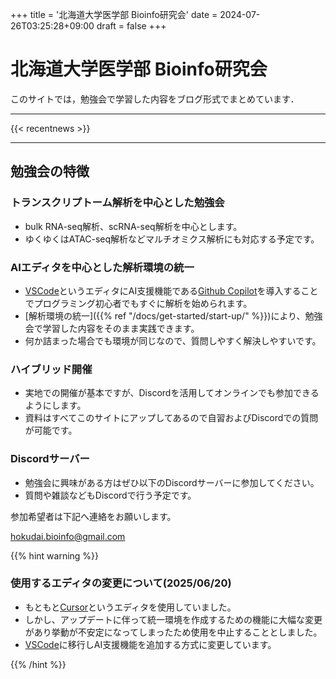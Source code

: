 +++
title = '北海道大学医学部 Bioinfo研究会'
date = 2024-07-26T03:25:28+09:00
draft = false
+++
# 北海道大学医学部 Bioinfo研究会

このサイトでは，勉強会で学習した内容をブログ形式でまとめています．

---

{{< recentnews >}}

---

## 勉強会の特徴

### トランスクリプトーム解析を中心とした勉強会
- bulk RNA-seq解析、scRNA-seq解析を中心とします。
- ゆくゆくはATAC-seq解析などマルチオミクス解析にも対応する予定です。

### AIエディタを中心とした解析環境の統一
- [VSCode](https://code.visualstudio.com/)というエディタにAI支援機能である[Github Copilot](https://github.com/features/copilot)を導入することでプログラミング初心者でもすぐに解析を始められます。
- [解析環境の統一]({{% ref "/docs/get-started/start-up/" %}})により、勉強会で学習した内容をそのまま実践できます。
- 何か詰まった場合でも環境が同じなので、質問しやすく解決しやすいです。

### ハイブリッド開催
- 実地での開催が基本ですが、Discordを活用してオンラインでも参加できるようにします。
- 資料はすべてこのサイトにアップしてあるので自習およびDiscordでの質問が可能です。

### Discordサーバー
- 勉強会に興味がある方はぜひ以下のDiscordサーバーに参加してください。
- 質問や雑談などもDiscordで行う予定です。

参加希望者は下記へ連絡をお願いします。

[hokudai.bioinfo@gmail.com](mailto:hokudai.bioinfo@gmail.com)


{{% hint warning %}}
### 使用するエディタの変更について(2025/06/20)

- もともと[Cursor](https://cursor.so/)というエディタを使用していました。
- しかし、アップデートに伴って統一環境を作成するための機能に大幅な変更があり挙動が不安定になってしまったため使用を中止することとしました。
- [VSCode](https://code.visualstudio.com/)に移行しAI支援機能を追加する方式に変更しています。

{{% /hint %}}
